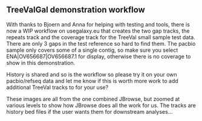 ## TreeValGal demonstration workflow


With thanks to Bjoern and Anna for helping with testing and tools, there is now a WIP workflow on usegalaxy.eu that creates the two gap tracks, 
the repeats track and the coverage track for the TreeVal small sample test data. There are only 3 gaps in the test reference so hard to find them. 
The pacbio sample only covers some of a single contig, so make sure you select ENA|OV656687|OV656687.1 for display, otherwise there is no coverage 
to show in this demonstration.

History is shared and so is the workflow so please try it on your own pacbio/refseq data and let me know if this is worth more work to add 
additional TreeVal tracks to for your use?

These images are all from the one combined JBrowse, but zoomed at various levels to show how JBrowse does all the work for us. The tracks are 
history bed files if the user wants them for downstream analyses...
